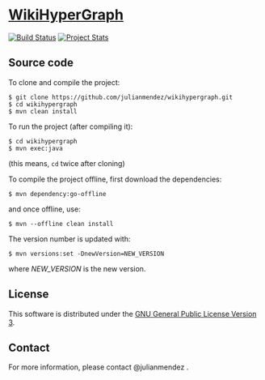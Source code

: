 # [WikiHyperGraph](https://julianmendez.github.io/wikihypergraph/)

[![Build Status](https://travis-ci.org/julianmendez/wikihypergraph.png?branch=master)](https://travis-ci.org/julianmendez/wikihypergraph)
[![Project Stats](https://www.openhub.net/p/wikihypergraph/widgets/project_thin_badge.gif)](https://www.openhub.net/p/wikihypergraph)


## Source code

To clone and compile the project:

```
$ git clone https://github.com/julianmendez/wikihypergraph.git
$ cd wikihypergraph
$ mvn clean install
```

To run the project (after compiling it):

```
$ cd wikihypergraph
$ mvn exec:java
```

(this means, `cd` twice after cloning)

To compile the project offline, first download the dependencies:

```
$ mvn dependency:go-offline
```

and once offline, use:

```
$ mvn --offline clean install
```

The version number is updated with:

```
$ mvn versions:set -DnewVersion=NEW_VERSION
```

where *NEW_VERSION* is the new version.


## License

This software is distributed under the [GNU General Public License Version 3](https://www.gnu.org/licenses/gpl-3.0.txt).


## Contact

For more information, please contact @julianmendez .

